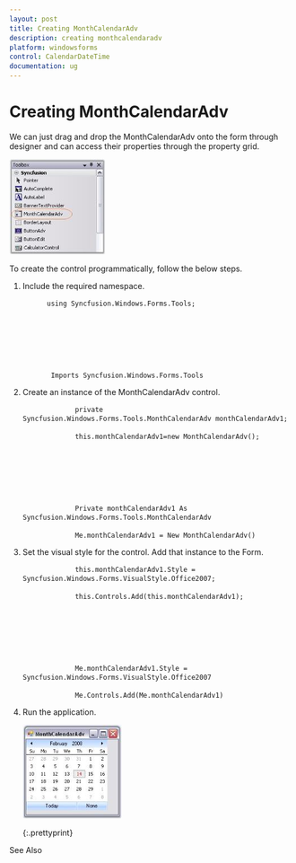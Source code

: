 ```yaml
---
layout: post
title: Creating MonthCalendarAdv
description: creating monthcalendaradv
platform: windowsforms
control: CalendarDateTime
documentation: ug
---
```

# Creating MonthCalendarAdv

We can just drag and drop the MonthCalendarAdv onto the form through designer and can access their properties through the property grid. 

![](CalendarDateTime_images/Overview_img133.jpeg) 



To create the control programmatically, follow the below steps.

1. Include the required namespace.





             using Syncfusion.Windows.Forms.Tools;







              Imports Syncfusion.Windows.Forms.Tools



2. Create an instance of the MonthCalendarAdv control. 





					private Syncfusion.Windows.Forms.Tools.MonthCalendarAdv monthCalendarAdv1;

					this.monthCalendarAdv1=new MonthCalendarAdv();







					Private monthCalendarAdv1 As Syncfusion.Windows.Forms.Tools.MonthCalendarAdv

					Me.monthCalendarAdv1 = New MonthCalendarAdv()



3. Set the visual style for the control. Add that instance to the Form.





					this.monthCalendarAdv1.Style = Syncfusion.Windows.Forms.VisualStyle.Office2007;

					this.Controls.Add(this.monthCalendarAdv1);







					Me.monthCalendarAdv1.Style = Syncfusion.Windows.Forms.VisualStyle.Office2007

					Me.Controls.Add(Me.monthCalendarAdv1)



4. Run the application.

   ![](CalendarDateTime_images/Overview_img134.jpeg) 

   {:.prettyprint}

See Also

